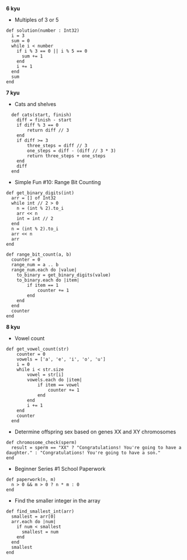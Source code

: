 **6 kyu**

- Multiples of 3 or 5

```crystal
def solution(number : Int32)
  i = 3
  sum = 0
  while i < number
    if i % 3 == 0 || i % 5 == 0
      sum += 1
    end
    i += 1
  end
  sum
end
```

**7 kyu**

- Cats and shelves

```crystal
  def cats(start, finish)
    diff = finish - start
    if diff % 3 == 0
        return diff // 3
    end
    if diff >= 3
        three_steps = diff // 3
        one_steps = diff - (diff // 3 * 3)
        return three_steps + one_steps
    end
    diff
  end
```

  - Simple Fun #10: Range Bit Counting

```crystal
def get_binary_digits(int)
  arr = [] of Int32
  while int // 2 > 0
    n = (int % 2).to_i
    arr << n
    int = int // 2
  end
  n = (int % 2).to_i
  arr << n
  arr
end

def range_bit_count(a, b)
  counter = 0
  range_num = a .. b
  range_num.each do |value|
    to_binary = get_binary_digits(value)
    to_binary.each do |item|
        if item == 1
            counter += 1
        end
    end
  end
  counter
end
```

**8 kyu**

- Vowel count

```crystal
def get_vowel_count(str)
    counter = 0
    vowels = ['a', 'e', 'i', 'o', 'u']
    i = 0
    while i < str.size
        vowel = str[i]
        vowels.each do |item|
            if item == vowel
                counter += 1
            end
        end
        i += 1
    end
    counter
  end
```

- Determine offspring sex based on genes XX and XY chromosomes

```crystal
def chromosome_check(sperm)
  result = sperm == "XX" ? "Congratulations! You're going to have a daughter." : "Congratulations! You're going to have a son."
end
```

- Beginner Series #1 School Paperwork

```crystal
def paperwork(n, m)
  n > 0 && m > 0 ? n * m : 0
end
```

- Find the smaller integer in the array

```crystal
def find_smallest_int(arr)
  smallest = arr[0]
  arr.each do |num|
    if num < smallest
      smallest = num
    end
  end
  smallest
end
```
